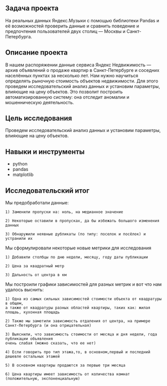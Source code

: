 ## Задача проекта

На реальных данных Яндекс.Музыки c помощью библиотеки Pandas и её возможностей проверить данные и сравнить поведение и предпочтения 
пользователей двух столиц — Москвы и Санкт-Петербурга.

## Описание проекта

В нашем распоряжении данные сервиса Яндекс Недвижимость — архив объявлений о продаже квартир в Санкт-Петербурге и соседних населённых пунктах за несколько лет. 
Нам нужно научиться определять рыночную стоимость объектов недвижимости. 
Для этого проведем исследовательский анализ данных и установим параметры, влияющие на цену объектов. 
Это позволит построить автоматизированную систему: она отследит аномалии и мошенническую деятельность.

## Цель исследования

Проведем исследовательский анализ данных и установим параметры, влияющие на цену объектов.

## Навыки и инструменты

- python
- pandas
- matplotlib

## Исследовательский итог

Мы предобработали данные:

    1) Заменили пропуски на: ноль, на медианное значение
    
    2) Некоторые оставили в пропусках, да бы избежать большого изменения данных
    
    3) Обнаружили неявные дубликаты (по типу: поселок и посёлок) и устранили их
    
Мы сформулировали некоторые новые метрики для исследования

    1) Добавили столбцы по дню недели, месяцу, году даты публикации
    
    2) Цена за квадратный метр
    
    3) Дальность от центра в км

Мы построили графики зависимостей для разных метрик и вот что нам удалось выснить:

    1) Одна из самых сильных зависимостей стоимости объекта от квадратуры в общем,
    а также от квадратуры разных областей квартиры, таких как: жилая площаь, кухонная площадь
    
    2) Также мы заметили зависимость отдаления от центра, на примере Санкт-Петербурга (и она отрицательная)
    
    3) Выяснили, что зависимость стоимости от месяца и дня недели, года публикации объявления 
    очень слабая (можно сказать, что ее нет)
    
    4) Если говорить про тип этажа,то, в основном,первый и последний дешевле остальных этажей
    
    5) В основном квартиры продаются за первые три месяца
    
    6) Цена квартиры имеет зависимость от количества комнат (положительную, экспоненциальную)


